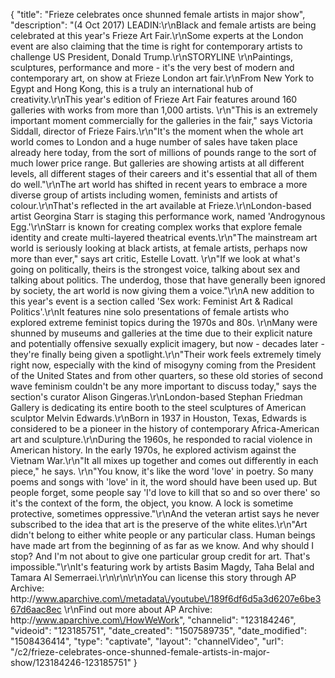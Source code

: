 {
    "title": "Frieze celebrates once shunned female artists in major show",
    "description": "(4 Oct 2017) LEADIN:\r\nBlack and female artists are being celebrated at this year's Frieze Art Fair.\r\nSome experts at the London event are also claiming that the time is right for contemporary artists to challenge US President, Donald Trump.\r\nSTORYLINE \r\nPaintings, sculptures, performance and more - it's the very best of modern and contemporary art, on show at Frieze London art fair.\r\nFrom New York to Egypt and Hong Kong, this is a truly an international hub of creativity.\r\nThis year's edition of Frieze Art Fair features around 160 galleries with works from more than 1,000 artists. \r\n\"This is an extremely important moment commercially for the galleries in the fair,\" says Victoria Siddall, director of Frieze Fairs.\r\n\"It's the moment when the whole art world comes to London and a huge number of sales have taken place already here today, from the sort of millions of pounds range to the sort of much lower price range. But galleries are showing artists at all different levels, all different stages of their careers and it's essential that all of them do well.\"\r\nThe art world has shifted in recent years to embrace a more diverse group of artists including women, feminists and artists of colour.\r\nThat's reflected in the art available at Frieze.\r\nLondon-based artist Georgina Starr is staging this performance work, named 'Androgynous Egg.'\r\nStarr is known for creating complex works that explore female identity and create multi-layered theatrical events.\r\n\"The mainstream art world is seriously looking at black artists, at female artists, perhaps now more than ever,\" says art critic, Estelle Lovatt. \r\n\"If we look at what's going on politically, theirs is the strongest voice, talking about sex and talking about politics. The underdog, those that have generally been ignored by society, the art world is now giving them a voice.\"\r\nA new addition to this year's event is a section called 'Sex work: Feminist Art &amp; Radical Politics'.\r\nIt features nine solo presentations of female artists who explored extreme feminist topics during the 1970s and 80s. \r\nMany were shunned by museums and galleries at the time due to their explicit nature and potentially offensive sexually explicit imagery, but now - decades later - they're finally being given a spotlight.\r\n\"Their work feels extremely timely right now, especially with the kind of misogyny coming from the President of the United States and from other quarters, so these old stories of second wave feminism couldn't be any more important to discuss today,\" says the section's curator Alison Gingeras.\r\nLondon-based Stephan Friedman Gallery is dedicating its entire booth to the steel sculptures of American sculptor Melvin Edwards.\r\nBorn in 1937 in Houston, Texas, Edwards is considered to be a pioneer in the history of contemporary Africa-American art and sculpture.\r\nDuring the 1960s, he responded to racial violence in American history. In the early 1970s, he explored activism against the Vietnam War.\r\n\"It all mixes up together and comes out differently in each piece,\" he says. \r\n\"You know, it's like the word 'love' in poetry. So many poems and songs with 'love' in it, the word should have been used up. But people forget, some people say 'I'd love to kill that so and so over there' so it's the context of the form, the object, you know. A lock is sometime protective, sometimes oppressive.\"\r\nAnd the veteran artist says he never subscribed to the idea that art is the preserve of the white elites.\r\n\"Art didn't belong to either white people or any particular class. Human beings have made art from the beginning of as far as we know. And why should I stop? And I'm not about to give one particular group credit for art. That's impossible.\"\r\nIt's featuring work by artists Basim Magdy, Taha Belal and Tamara Al Semerraei.\r\n\r\n\r\nYou can license this story through AP Archive: http:\/\/www.aparchive.com\/metadata\/youtube\/189f6df6d5a3d6207e6be367d6aac8ec \r\nFind out more about AP Archive: http:\/\/www.aparchive.com\/HowWeWork",
    "channelid": "123184246",
    "videoid": "123185751",
    "date_created": "1507589735",
    "date_modified": "1508436414",
    "type": "captivate",
    "layout": "channelVideo",
    "url": "\/c2\/frieze-celebrates-once-shunned-female-artists-in-major-show\/123184246-123185751"
}